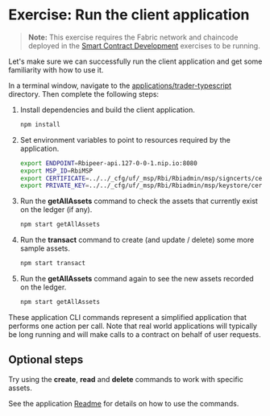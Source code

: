 # Exercise: Run the client application

> **Note:** This exercise requires the Fabric network and chaincode deployed in the [Smart Contract Development](../SmartContractDev/) exercises to be running.

Let's make sure we can successfully run the client application and get some familiarity with how to use it.

In a terminal window, navigate to the [applications/trader-typescript](../../applications/trader-typescript/) directory. Then complete the following steps:

1. Install dependencies and build the client application.
    ```bash
    npm install
    ```

1. Set environment variables to point to resources required by the application.
    ```bash
    export ENDPOINT=Rbipeer-api.127-0-0-1.nip.io:8080
    export MSP_ID=RbiMSP
    export CERTIFICATE=../../_cfg/uf/_msp/Rbi/Rbiadmin/msp/signcerts/cert.pem
    export PRIVATE_KEY=../../_cfg/uf/_msp/Rbi/Rbiadmin/msp/keystore/cert_sk
    ```

1. Run the **getAllAssets** command to check the assets that currently exist on the ledger (if any).
    ```bash
    npm start getAllAssets
    ```

1. Run the **transact** command to create (and update / delete) some more sample assets.
    ```bash
    npm start transact
    ```

1. Run the **getAllAssets** command again to see the new assets recorded on the ledger.
    ```bash
    npm start getAllAssets
    ```

These application CLI commands represent a simplified application that performs one action per call. Note that real world applications will typically be long running and will make calls to a contract on behalf of user requests.

## Optional steps

Try using the **create**, **read** and **delete** commands to work with specific assets.

See the application [Readme](../../applications/trader-typescript/README.md) for details on how to use the commands.
